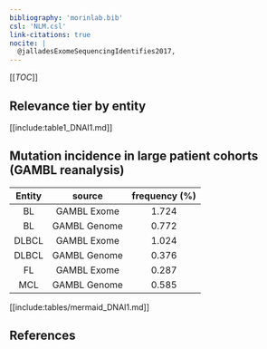```yaml
---
bibliography: 'morinlab.bib'
csl: 'NLM.csl'
link-citations: true
nocite: |
  @jalladesExomeSequencingIdentifies2017, 
---
```


[[_TOC_]]




## Relevance tier by entity

[[include:table1_DNAI1.md]]


## Mutation incidence in large patient cohorts (GAMBL reanalysis)

|Entity|source |frequency (%)|
|:------:|:----:|:----:|
|BL|GAMBL Exome |1.724 |
|BL|GAMBL Genome |0.772 |
|DLBCL|GAMBL Exome |1.024 |
|DLBCL|GAMBL Genome |0.376 |
|FL|GAMBL Exome |0.287 |
|MCL|GAMBL Genome |0.585 |


[[include:tables/mermaid_DNAI1.md]]

## References



